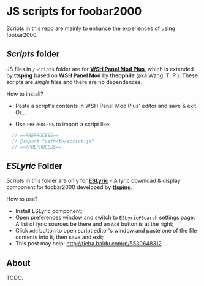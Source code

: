 # JS scripts for foobar2000

Scripts in this repo are mainly to enhance the experiences of using foobar2000.

## _Scripts_ folder

JS files in `/Scripts` folder are for [**WSH Panel Mod Plus**](https://github.com/ttsping/foo_uie_wsh_panel_mod_plus), which is extended by **ttsping** based on **WSH Panel Mod** by **theophile** (aka Wang. T. P.). These scripts are *single* files and there are no dependences.

How to install?

* Paste a script's contents in WSH Panel Mod Plus' editor and save & exit. Or...

* Use `PREPROCESS` to import a script like:

```javascript
  // ==PREPROCESS==
  // @import "path/to/script.js"
  // ==/PREPROCESS==
```

## _ESLyric_ Folder

Scripts in this folder are only for [**ESLyric**](http://tieba.baidu.com/p/2370754361) - A lyric download & display component for foobar2000 developed by [**ttsping**](https://github.com/ttsping).

How to use?

* Install ESLyric component;
* Open preferences window and switch to `ESLyric#Search` settings page. A list of lyric sources be there and an `Add` button is at the right;
* Click `Add` button to open script editor's window and paste one of the file contents into it, then save and exit;
* This post may help: http://tieba.baidu.com/p/5530648312.

## About

TODO.